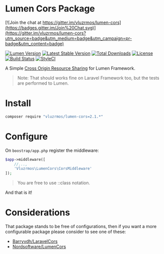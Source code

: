 # Lumen Cors Package

[![Join the chat at https://gitter.im/vluzrmos/lumen-cors](https://badges.gitter.im/Join%20Chat.svg)](https://gitter.im/vluzrmos/lumen-cors?utm_source=badge&utm_medium=badge&utm_campaign=pr-badge&utm_content=badge)

[![Lumen Version](https://img.shields.io/badge/Lumen-5.0%20%7C%205.1-orange.svg)](https://packagist.org/packages/vluzrmos/lumen-cors) [![Latest Stable Version](https://poser.pugx.org/vluzrmos/lumen-cors/v/stable)](https://packagist.org/packages/vluzrmos/lumen-cors) [![Total Downloads](https://poser.pugx.org/vluzrmos/lumen-cors/downloads)](https://packagist.org/packages/vluzrmos/lumen-cors) [![License](https://poser.pugx.org/vluzrmos/lumen-cors/license)](https://packagist.org/packages/vluzrmos/lumen-cors) [![Build Status](https://travis-ci.org/vluzrmos/lumen-cors.svg)](https://travis-ci.org/vluzrmos/lumen-cors) [![StyleCI](https://styleci.io/repos/35399055/shield)](https://styleci.io/repos/35399055)

A Simple [Cross Origin Resource Sharing](https://developer.mozilla.org/en-US/docs/Web/HTTP/Access_control_CORS) for Lumen Framework.

> Note: That should works fine on Laravel Framework too, but the tests are performed to Lumen.

# Install

```bash
composer require "vluzrmos/lumen-cors=2.1.*"
```

# Configure

On <code>boostrap/app.php</code> register the middleware:

```php
$app->middleware([
	//...,
	'Vluzrmos\LumenCors\CorsMiddleware'
]);
```

> You are free to use ::class notation.


And that is it!

# Considerations

That package stands to be free of configurations, then if you want a more
configurable package please consider to see one of these:

- [Barryvdh/LaravelCors](https://github.com/barryvdh/laravel-cors)
- [Nordsoftware/LumenCors](https://github.com/nordsoftware/lumen-cors)

